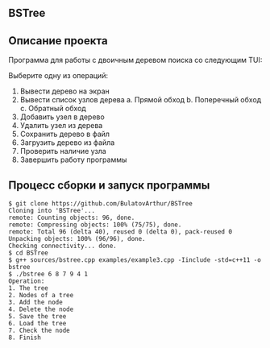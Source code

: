 ## BSTree
## Описание  проекта

Программа для работы с двоичным деревом поиска со следующим TUI:

Выберите одну из операций:
1. Вывести дерево на экран
2. Вывести список узлов дерева 
   a. Прямой обход
   b. Поперечный обход
   c. Обратный обход
3. Добавить узел в дерево
4. Удалить узел из дерева
5. Сохранить дерево в файл
6. Загрузить дерево из файла
7. Проверить наличие узла
8. Завершить работу программы

## Процесс сборки и запуск программы
```ShellSession
$ git clone https://github.com/BulatovArthur/BSTree
Cloning into 'BSTree'...
remote: Counting objects: 96, done.
remote: Compressing objects: 100% (75/75), done.
remote: Total 96 (delta 40), reused 0 (delta 0), pack-reused 0
Unpacking objects: 100% (96/96), done.
Checking connectivity... done.
$ cd BSTree
$ g++ sources/bstree.cpp examples/example3.cpp -Iinclude -std=c++11 -o bstree 
$ ./bstree 6 8 7 9 4 1
Operation:
1. The tree
2. Nodes of a tree
3. Add the node
4. Delete the node
5. Save the tree
6. Load the tree
7. Check the node
8. Finish
```


